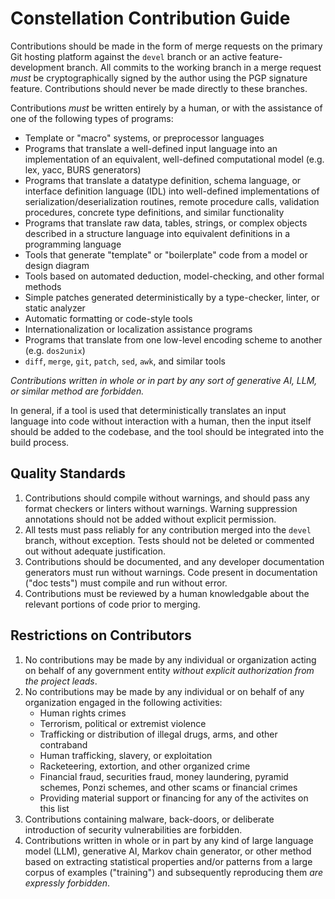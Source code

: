 # Constellation Contribution Guide

Contributions should be made in the form of merge requests on the
primary Git hosting platform against the `devel` branch or an active
feature-development branch.  All commits to the working branch in a
merge request *must* be cryptographically signed by the author using
the PGP signature feature.  Contributions should never be made
directly to these branches.

Contributions *must* be written entirely by a human, or with the
assistance of one of the following types of programs:
* Template or "macro" systems, or preprocessor languages
* Programs that translate a well-defined input language into an
  implementation of an equivalent, well-defined computational model
  (e.g. lex, yacc, BURS generators)
* Programs that translate a datatype definition, schema language, or
  interface definition language (IDL) into well-defined
  implementations of serialization/deserialization routines, remote
  procedure calls, validation procedures, concrete type definitions,
  and similar functionality
* Programs that translate raw data, tables, strings, or complex
  objects described in a structure language into equivalent
  definitions in a programming language
* Tools that generate "template" or "boilerplate" code from a model or
  design diagram
* Tools based on automated deduction, model-checking, and other
  formal methods
* Simple patches generated deterministically by a type-checker,
  linter, or static analyzer
* Automatic formatting or code-style tools
* Internationalization or localization assistance programs
* Programs that translate from one low-level encoding scheme to
  another (e.g. `dos2unix`)
* `diff`, `merge`, `git`, `patch`, `sed`, `awk`, and similar tools

*Contributions written in whole or in part by any sort of generative
AI, LLM, or similar method are forbidden.*

In general, if a tool is used that deterministically translates an
input language into code without interaction with a human, then the
input itself should be added to the codebase, and the tool should be
integrated into the build process.

## Quality Standards

1. Contributions should compile without warnings, and should pass any
   format checkers or linters without warnings.  Warning suppression
   annotations should not be added without explicit permission.
1. All tests must pass reliably for any contribution merged into the
   `devel` branch, without exception.  Tests should not be deleted or
   commented out without adequate justification.
1. Contributions should be documented, and any developer documentation
   generators must run without warnings.  Code present in
   documentation ("doc tests") must compile and run without error.
1. Contributions must be reviewed by a human knowledgable about the
   relevant portions of code prior to merging.

## Restrictions on Contributors

1. No contributions may be made by any individual or organization
   acting on behalf of any government entity *without explicit
   authorization from the project leads*.
1. No contributions may be made by any individual or on behalf of any
   organization engaged in the following activities:
   * Human rights crimes
   * Terrorism, political or extremist violence
   * Trafficking or distribution of illegal drugs, arms, and other
     contraband
   * Human trafficking, slavery, or exploitation
   * Racketeering, extortion, and other organized crime
   * Financial fraud, securities fraud, money laundering, pyramid
     schemes, Ponzi schemes, and other scams or financial crimes
   * Providing material support or financing for any of the activites
     on this list
1. Contributions containing malware, back-doors, or deliberate
   introduction of security vulnerabilities are forbidden.
1. Contributions written in whole or in part by any kind of large
   language model (LLM), generative AI, Markov chain generator, or
   other method based on extracting statistical properties and/or
   patterns from a large corpus of examples ("training") and
   subsequently reproducing them *are expressly forbidden*.
